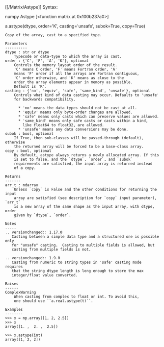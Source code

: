[[/Matrix/Astype]]
Syntax:

  numpy Astype [<function matrix at 0x100b237a0>]

a.astype(dtype, order='K', casting='unsafe', subok=True, copy=True)

    Copy of the array, cast to a specified type.

    Parameters
    ----------
    dtype : str or dtype
        Typecode or data-type to which the array is cast.
    order : {'C', 'F', 'A', 'K'}, optional
        Controls the memory layout order of the result.
        'C' means C order, 'F' means Fortran order, 'A'
        means 'F' order if all the arrays are Fortran contiguous,
        'C' order otherwise, and 'K' means as close to the
        order the array elements appear in memory as possible.
        Default is 'K'.
    casting : {'no', 'equiv', 'safe', 'same_kind', 'unsafe'}, optional
        Controls what kind of data casting may occur. Defaults to 'unsafe'
        for backwards compatibility.

          * 'no' means the data types should not be cast at all.
          * 'equiv' means only byte-order changes are allowed.
          * 'safe' means only casts which can preserve values are allowed.
          * 'same_kind' means only safe casts or casts within a kind,
            like float64 to float32, are allowed.
          * 'unsafe' means any data conversions may be done.
    subok : bool, optional
        If True, then sub-classes will be passed-through (default), otherwise
        the returned array will be forced to be a base-class array.
    copy : bool, optional
        By default, astype always returns a newly allocated array. If this
        is set to false, and the `dtype`, `order`, and `subok`
        requirements are satisfied, the input array is returned instead
        of a copy.

    Returns
    -------
    arr_t : ndarray
        Unless `copy` is False and the other conditions for returning the input
        array are satisfied (see description for `copy` input parameter), `arr_t`
        is a new array of the same shape as the input array, with dtype, order
        given by `dtype`, `order`.

    Notes
    -----
    .. versionchanged:: 1.17.0
       Casting between a simple data type and a structured one is possible only
       for "unsafe" casting.  Casting to multiple fields is allowed, but
       casting from multiple fields is not.

    .. versionchanged:: 1.9.0
       Casting from numeric to string types in 'safe' casting mode requires
       that the string dtype length is long enough to store the max
       integer/float value converted.

    Raises
    ------
    ComplexWarning
        When casting from complex to float or int. To avoid this,
        one should use ``a.real.astype(t)``.

    Examples
    --------
    >>> x = np.array([1, 2, 2.5])
    >>> x
    array([1. ,  2. ,  2.5])

    >>> x.astype(int)
    array([1, 2, 2])